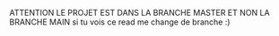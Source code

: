 ATTENTION LE PROJET EST DANS LA BRANCHE MASTER ET NON LA BRANCHE MAIN
si tu vois ce read me change de branche :) 
